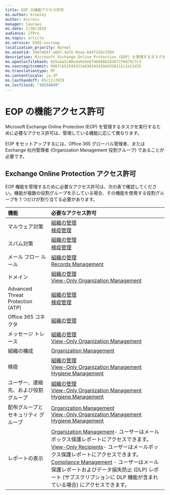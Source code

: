 ```yaml
---
title: EOP の機能アクセス許可
ms.author: krowley
author: kccross
manager: laurawi
ms.date: 1/30/2018
audience: ITPro
ms.topic: article
ms.service: O365-seccomp
localization_priority: Normal
ms.assetid: 34674847-a6b7-4a7e-9eaa-b64f22bc150d
description: Microsoft Exchange Online Protection (EOP) を管理するタスクを実行するために必要なアクセス許可は、管理している機能に応じて異なります。
ms.openlocfilehash: 025a4a5c00eda9e9e67468088183b71f6d79c7c3
ms.sourcegitcommit: 9d67cb52544321a430343d39eb336112c1a11d35
ms.translationtype: MT
ms.contentlocale: ja-JP
ms.lasthandoff: 05/17/2019
ms.locfileid: "34154649"
---
```

# <a name="feature-permissions-in-eop"></a>EOP の機能アクセス許可

Microsoft Exchange Online Protection (EOP) を管理するタスクを実行するために必要なアクセス許可は、管理している機能に応じて異なります。 
  
EOP をセットアップするには、Office 365 グローバル管理者、または Exchange 社内管理者 (Organization Management 役割グループ) であることが必要です。
  
## <a name="exchange-online-protection-permissions"></a>Exchange Online Protection アクセス許可

EOP 機能を管理するために必要なアクセス許可は、次の表で確認してください。機能が複数の役割グループを示している場合、その機能を使用する役割グループを 1 つだけが割り当てる必要があります。
  
|**機能**|**必要なアクセス許可**|
|:-----|:-----|
|マルウェア対策  <br/> |[組織の管理](http://technet.microsoft.com/library/0bfd21c1-86ac-4369-86b7-aeba386741c8.aspx) <br/> [検疫管理](http://technet.microsoft.com/library/fc0a9ec2-9c3d-42f6-8442-8603fb29d464.aspx) <br/> |
|スパム対策  <br/> |[組織の管理](http://technet.microsoft.com/library/0bfd21c1-86ac-4369-86b7-aeba386741c8.aspx) <br/> [検疫管理](http://technet.microsoft.com/library/fc0a9ec2-9c3d-42f6-8442-8603fb29d464.aspx) <br/> |
|メール フロー ルール  <br/> |[組織の管理](http://technet.microsoft.com/library/0bfd21c1-86ac-4369-86b7-aeba386741c8.aspx) <br/> [Records Management](http://technet.microsoft.com/library/0e0c95ce-6109-4591-b86d-c6cfd44d21f5.aspx) <br/> |
|ドメイン  <br/> |[組織の管理](http://technet.microsoft.com/library/0bfd21c1-86ac-4369-86b7-aeba386741c8.aspx) <br/> [View-Only Organization Management](http://technet.microsoft.com/library/c514c6d0-0157-4c52-9ec6-441d9a30f3df.aspx) <br/> |
|Advanced Threat Protection (ATP)  <br/> |[組織の管理](http://technet.microsoft.com/library/0bfd21c1-86ac-4369-86b7-aeba386741c8.aspx) <br/> [検疫管理](http://technet.microsoft.com/library/fc0a9ec2-9c3d-42f6-8442-8603fb29d464.aspx) <br/> |
|Office 365 コネクタ  <br/> |[組織の管理](http://technet.microsoft.com/library/0bfd21c1-86ac-4369-86b7-aeba386741c8.aspx) <br/> |
|メッセージ トレース  <br/> |[組織の管理](http://technet.microsoft.com/library/0bfd21c1-86ac-4369-86b7-aeba386741c8.aspx) <br/> [View-Only Organization Management](http://technet.microsoft.com/library/c514c6d0-0157-4c52-9ec6-441d9a30f3df.aspx) <br/> |
|組織の構成  <br/> |[Organization Management](http://technet.microsoft.com/library/0bfd21c1-86ac-4369-86b7-aeba386741c8.aspx) <br/> |
|検疫  <br/> |[組織の管理](http://technet.microsoft.com/library/0bfd21c1-86ac-4369-86b7-aeba386741c8.aspx) <br/> [View-Only Organization Management](http://technet.microsoft.com/library/c514c6d0-0157-4c52-9ec6-441d9a30f3df.aspx) <br/> [Hygiene Management](http://technet.microsoft.com/library/fc0a9ec2-9c3d-42f6-8442-8603fb29d464.aspx) <br/> |
|ユーザー、連絡先、および役割グループ  <br/> |[組織の管理](http://technet.microsoft.com/library/0bfd21c1-86ac-4369-86b7-aeba386741c8.aspx) <br/> [View-Only Organization Management](http://technet.microsoft.com/library/c514c6d0-0157-4c52-9ec6-441d9a30f3df.aspx) <br/> [Hygiene Management](http://technet.microsoft.com/library/fc0a9ec2-9c3d-42f6-8442-8603fb29d464.aspx) <br/> |
|配布グループとセキュリティ グループ  <br/> |[Organization Management](http://technet.microsoft.com/library/0bfd21c1-86ac-4369-86b7-aeba386741c8.aspx) <br/> [View-Only Organization Management](http://technet.microsoft.com/library/c514c6d0-0157-4c52-9ec6-441d9a30f3df.aspx) <br/> [Hygiene Management](http://technet.microsoft.com/library/fc0a9ec2-9c3d-42f6-8442-8603fb29d464.aspx) <br/> |
|レポートの表示  <br/> |[Organization Management](http://technet.microsoft.com/library/0bfd21c1-86ac-4369-86b7-aeba386741c8.aspx)- ユーザーはメールボックス保護レポートにアクセスできます。  <br/> [View-Only Recipients](http://technet.microsoft.com/library/37e66b92-81d3-412f-b7a9-e1bb8cbeb468.aspx)- ユーザーはメールボックス保護レポートにアクセスできます。  <br/> [Compliance Management](http://technet.microsoft.com/library/b91b23a4-e9c7-4bd0-9ee3-ec5cb498da15.aspx) - ユーザーはメール保護レポートおよびデータ損失防止 (DLP) レポート (サブスクリプションに DLP 機能が含まれている場合) にアクセスできます。  <br/> |
   

